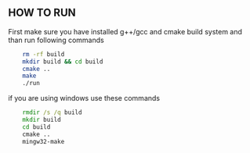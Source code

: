 ## HOW TO RUN
First make sure you have installed g++/gcc and cmake build system and than run following commands
```sh
    rm -rf build
    mkdir build && cd build
    cmake ..
    make
    ./run
```

if you are using windows use these commands 

```cmd
    rmdir /s /q build
    mkdir build
    cd build
    cmake ..
    mingw32-make
```